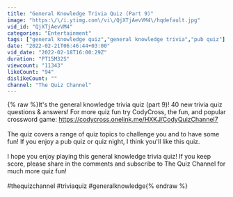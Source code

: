 ```yaml
---
title: "General Knowledge Trivia Quiz (Part 9)"
image: "https:\/\/i.ytimg.com\/vi\/QjXTjAevVM4\/hqdefault.jpg"
vid_id: "QjXTjAevVM4"
categories: "Entertainment"
tags: ["general knowledge quiz","general knowledge trivia","pub quiz"]
date: "2022-02-21T06:46:44+03:00"
vid_date: "2022-02-18T16:00:29Z"
duration: "PT15M32S"
viewcount: "11343"
likeCount: "94"
dislikeCount: ""
channel: "The Quiz Channel"
---
```

{% raw %}It's the general knowledge trivia quiz (part 9)! 40 new trivia quiz questions &amp; answers! For more quiz fun try CodyCross, the fun, and popular crossword game: <a rel="nofollow" target="blank" href="https://codycross.onelink.me/HXKJ/CodyQuizChannel7">https://codycross.onelink.me/HXKJ/CodyQuizChannel7</a><br /><br />The quiz covers a range of quiz topics to challenge you and to have some fun! If you enjoy a pub quiz or quiz night, I think you'll like this quiz. <br /><br />I hope you enjoy playing this general knowledge trivia quiz! If you keep score, please share in the comments and subscribe to The Quiz Channel for much more quiz fun!<br /><br />#thequizchannel #triviaquiz #generalknowledge{% endraw %}
